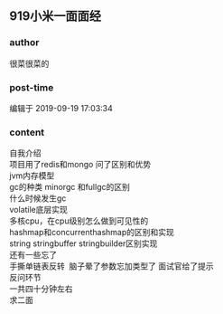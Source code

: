## 919小米一面面经
### author 
很菜很菜的
### post-time 

编辑于  2019-09-19 17:03:34
### content 
<div class="post-topic-des nc-post-content">
 自我介绍
 <br/>
 项目用了redis和mongo 问了区别和优势
 <br/>
 jvm内存模型
 <br/>
 gc的种类 minorgc 和fullgc的区别
 <br/>
 什么时候发生gc
 <br/>
 volatile底层实现
 <br/>
 多核cpu，在cpu级别怎么做到可见性的
 <br/>
 hashmap和concurrenthashmap的区别和实现
 <br/>
 string stringbuffer stringbuilder区别实现
 <br/>
 还有一些忘了
 <br/>
 手撕单链表反转  脑子晕了参数忘加类型了 面试官给了提示
 <br/>
 反问环节
 <br/>
 一共四十分钟左右
 <br/>
 求二面
 <br/>
 <br/>
</div>
